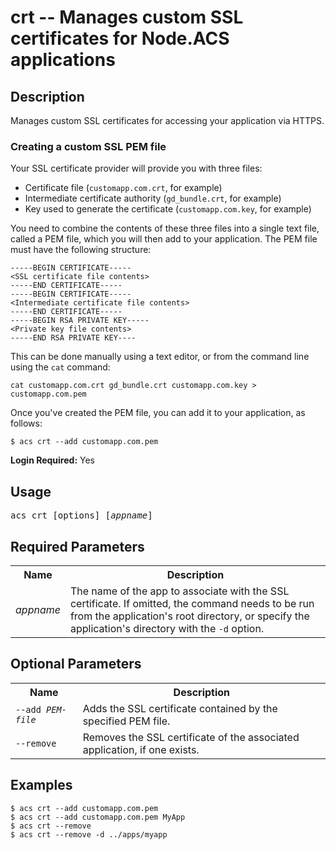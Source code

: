 # crt -- Manages custom SSL certificates for Node.ACS applications

## Description

Manages custom SSL certificates for accessing your application via HTTPS.

### Creating a custom SSL PEM file
Your SSL certificate provider will provide you with three files:

* Certificate file (`customapp.com.crt`, for example)
* Intermediate certificate authority (`gd_bundle.crt`, for example)
* Key used to generate the certificate (`customapp.com.key`, for example)

You need to combine the contents of these three files into a single text file, called a PEM file, which you will then add to your application. The PEM file must have the following structure:

    -----BEGIN CERTIFICATE----- 
    <SSL certificate file contents>
    -----END CERTIFICATE-----  
    -----BEGIN CERTIFICATE----- 
    <Intermediate certificate file contents>
    -----END CERTIFICATE----- 
    -----BEGIN RSA PRIVATE KEY----- 
    <Private key file contents>
    -----END RSA PRIVATE KEY----

This can be done manually using a text editor, or from the command line using the `cat` command:

    cat customapp.com.crt gd_bundle.crt customapp.com.key >  customapp.com.pem

Once you've created the PEM file, you can add it to your application, as follows:

    $ acs crt --add customapp.com.pem 

**Login Required:** Yes

## Usage

<pre class="prettyprint">
acs crt [options] [<i>appname</i>]
</pre>


## Required Parameters

<table class="doc-table">
    <tbody>
        <tr>
            <th>Name</th>
            <th>Description</th>
        </tr>
        <tr>
            <td><i>appname</i></td>
            <td>The name of the app to associate with the SSL certificate. If omitted, the command needs to be run from the application's root directory, or specify the application's directory with the <code>-d</code> option.</td>
        </tr>
    </tbody>
</table>


## Optional Parameters

<table class="doc-table">
    <tbody>
        <tr>
            <th>Name</th>
            <th>Description</th>
        </tr>
        <tr>
            <td><code>--add <i>PEM-file</i></code></td>
            <td> Adds the SSL certificate contained by the specified PEM file.</td>
        </tr>
        <tr>
            <td><code>--remove</code></td>
            <td> Removes the SSL certificate of the associated application, if one exists.</td>
        </tr>
    </tbody>
</table>


## Examples
    
	$ acs crt --add customapp.com.pem
    $ acs crt --add customapp.com.pem MyApp
    $ acs crt --remove
    $ acs crt --remove -d ../apps/myapp
